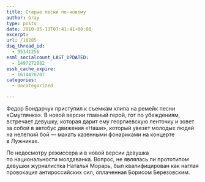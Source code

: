 ```yaml
---
title: Старые песни по-новому
author: Gray
type: posts
date: 2010-05-13T07:41:41+00:00
excerpt:
url: /10285
dsq_thread_id:
  - 95141256
esml_socialcount_LAST_UPDATED:
  - 1497272882
essb_cache_expire:
  - 1614478707
categories:
  - Uncategorized

---
```








Федор Бондарчук приступил к&nbsp;съемкам клипа на&nbsp;ремейк песни &laquo;Смуглянка&raquo;. В&nbsp;новой версии главный герой, гот по&nbsp;убеждениям, встречает девушку, которая дарит ему георгиевскую ленточку и&nbsp;зовет за&nbsp;собой в&nbsp;автобус движения &laquo;Наши&raquo;, который увезет молодых людей на&nbsp;нелегкий бой&nbsp;&mdash; махать казенными фонариками на&nbsp;концерте в&nbsp;Лужниках.

По&nbsp;недосмотру режиссера и&nbsp;в&nbsp;новой версии девушка по&nbsp;национальности молдаванка. Вопрос, не&nbsp;являлась&nbsp;ли прототипом девушки журналистка Наталья Морарь, был квалифицирован как наглая провокация антироссийских сил, оплаченная Борисом Березовским.